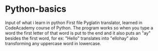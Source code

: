 # Python-basics
Input of what i learn in python
First file Pyglatin translator, learned in CodeAcademy course of Python. The program works so when you type a word the first letter of that word is put to the end and it also puts an "ay" besides the first word, for ex: "Hello" translates into "ellohay" also transforming any uppercase word in lowercase.
